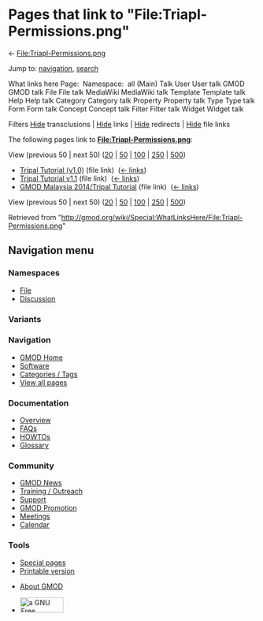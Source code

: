 <div id="mw-page-base" class="noprint">

</div>

<div id="mw-head-base" class="noprint">

</div>

<div id="content" class="mw-body" role="main">

<span id="top"></span>

<div id="mw-js-message" style="display:none;">

</div>



# <span dir="auto">Pages that link to "File:Triapl-Permissions.png"</span>

<div id="bodyContent">

<div id="contentSub">

←
[File:Triapl-Permissions.png](/wiki/File:Triapl-Permissions.png "File:Triapl-Permissions.png")

</div>

<div id="jump-to-nav" class="mw-jump">

Jump to: [navigation](#mw-navigation), [search](#p-search)

</div>

<div id="mw-content-text">

What links here Page:  Namespace:  all (Main) Talk User User talk GMOD
GMOD talk File File talk MediaWiki MediaWiki talk Template Template talk
Help Help talk Category Category talk Property Property talk Type Type
talk Form Form talk Concept Concept talk Filter Filter talk Widget
Widget talk

Filters
[Hide](/mediawiki/index.php?title=Special:WhatLinksHere/File:Triapl-Permissions.png&hidetrans=1 "Special:WhatLinksHere/File:Triapl-Permissions.png")
transclusions \|
[Hide](/mediawiki/index.php?title=Special:WhatLinksHere/File:Triapl-Permissions.png&hidelinks=1 "Special:WhatLinksHere/File:Triapl-Permissions.png")
links \|
[Hide](/mediawiki/index.php?title=Special:WhatLinksHere/File:Triapl-Permissions.png&hideredirs=1 "Special:WhatLinksHere/File:Triapl-Permissions.png")
redirects \|
[Hide](/mediawiki/index.php?title=Special:WhatLinksHere/File:Triapl-Permissions.png&hideimages=1 "Special:WhatLinksHere/File:Triapl-Permissions.png")
file links

The following pages link to
**[File:Triapl-Permissions.png](/wiki/File:Triapl-Permissions.png "File:Triapl-Permissions.png")**:

View (previous 50 \| next 50)
([20](/mediawiki/index.php?title=Special:WhatLinksHere/File:Triapl-Permissions.png&limit=20 "Special:WhatLinksHere/File:Triapl-Permissions.png")
\|
[50](/mediawiki/index.php?title=Special:WhatLinksHere/File:Triapl-Permissions.png&limit=50 "Special:WhatLinksHere/File:Triapl-Permissions.png")
\|
[100](/mediawiki/index.php?title=Special:WhatLinksHere/File:Triapl-Permissions.png&limit=100 "Special:WhatLinksHere/File:Triapl-Permissions.png")
\|
[250](/mediawiki/index.php?title=Special:WhatLinksHere/File:Triapl-Permissions.png&limit=250 "Special:WhatLinksHere/File:Triapl-Permissions.png")
\|
[500](/mediawiki/index.php?title=Special:WhatLinksHere/File:Triapl-Permissions.png&limit=500 "Special:WhatLinksHere/File:Triapl-Permissions.png"))

- [Tripal Tutorial
  (v1.0)](/wiki/Tripal_Tutorial_(v1.0) "Tripal Tutorial (v1.0)") (file
  link) ‎ <span class="mw-whatlinkshere-tools">([←
  links](/mediawiki/index.php?title=Special:WhatLinksHere&target=Tripal+Tutorial+%28v1.0%29 "Special:WhatLinksHere"))</span>
- [Tripal Tutorial
  v1.1](/wiki/Tripal_Tutorial_v1.1 "Tripal Tutorial v1.1") (file link) ‎
  <span class="mw-whatlinkshere-tools">([←
  links](/mediawiki/index.php?title=Special:WhatLinksHere&target=Tripal+Tutorial+v1.1 "Special:WhatLinksHere"))</span>
- [GMOD Malaysia 2014/Tripal
  Tutorial](/wiki/GMOD_Malaysia_2014/Tripal_Tutorial "GMOD Malaysia 2014/Tripal Tutorial")
  (file link) ‎ <span class="mw-whatlinkshere-tools">([←
  links](/mediawiki/index.php?title=Special:WhatLinksHere&target=GMOD+Malaysia+2014%2FTripal+Tutorial "Special:WhatLinksHere"))</span>

View (previous 50 \| next 50)
([20](/mediawiki/index.php?title=Special:WhatLinksHere/File:Triapl-Permissions.png&limit=20 "Special:WhatLinksHere/File:Triapl-Permissions.png")
\|
[50](/mediawiki/index.php?title=Special:WhatLinksHere/File:Triapl-Permissions.png&limit=50 "Special:WhatLinksHere/File:Triapl-Permissions.png")
\|
[100](/mediawiki/index.php?title=Special:WhatLinksHere/File:Triapl-Permissions.png&limit=100 "Special:WhatLinksHere/File:Triapl-Permissions.png")
\|
[250](/mediawiki/index.php?title=Special:WhatLinksHere/File:Triapl-Permissions.png&limit=250 "Special:WhatLinksHere/File:Triapl-Permissions.png")
\|
[500](/mediawiki/index.php?title=Special:WhatLinksHere/File:Triapl-Permissions.png&limit=500 "Special:WhatLinksHere/File:Triapl-Permissions.png"))

</div>

<div class="printfooter">

Retrieved from
"<http://gmod.org/wiki/Special:WhatLinksHere/File:Triapl-Permissions.png>"

</div>

<div id="catlinks" class="catlinks catlinks-allhidden">

</div>

<div class="visualClear">

</div>

</div>

</div>

<div id="mw-navigation">

## Navigation menu

<div id="mw-head">



<div id="left-navigation">

<div id="p-namespaces" class="vectorTabs" role="navigation"
aria-labelledby="p-namespaces-label">

### Namespaces

- <span id="ca-nstab-image"><a href="/wiki/File:Triapl-Permissions.png" accesskey="c"
  title="View the file page [c]">File</a></span>
- <span id="ca-talk"><a
  href="/mediawiki/index.php?title=File_talk:Triapl-Permissions.png&amp;action=edit&amp;redlink=1"
  accesskey="t"
  title="Discussion about the content page [t]">Discussion</a></span>

</div>

<div id="p-variants" class="vectorMenu emptyPortlet" role="navigation"
aria-labelledby="p-variants-label">

### 

### Variants[](#)

<div class="menu">

</div>

</div>

</div>

<div id="right-navigation">





</div>



</div>

</div>

</div>

<div id="mw-panel">

<div id="p-logo" role="banner">

<a href="/wiki/Main_Page"
style="background-image: url(http://gmod.org/images/GMOD-cogs.png);"
title="Visit the main page"></a>

</div>

<div id="p-Navigation" class="portal" role="navigation"
aria-labelledby="p-Navigation-label">

### Navigation

<div class="body">

- <span id="n-GMOD-Home">[GMOD Home](/wiki/Main_Page)</span>
- <span id="n-Software">[Software](/wiki/GMOD_Components)</span>
- <span id="n-Categories-.2F-Tags">[Categories /
  Tags](/wiki/Categories)</span>
- <span id="n-View-all-pages">[View all
  pages](/wiki/Special:AllPages)</span>

</div>

</div>

<div id="p-Documentation" class="portal" role="navigation"
aria-labelledby="p-Documentation-label">

### Documentation

<div class="body">

- <span id="n-Overview">[Overview](/wiki/Overview)</span>
- <span id="n-FAQs">[FAQs](/wiki/Category:FAQ)</span>
- <span id="n-HOWTOs">[HOWTOs](/wiki/Category:HOWTO)</span>
- <span id="n-Glossary">[Glossary](/wiki/Glossary)</span>

</div>

</div>

<div id="p-Community" class="portal" role="navigation"
aria-labelledby="p-Community-label">

### Community

<div class="body">

- <span id="n-GMOD-News">[GMOD News](/wiki/GMOD_News)</span>
- <span id="n-Training-.2F-Outreach">[Training /
  Outreach](/wiki/Training_and_Outreach)</span>
- <span id="n-Support">[Support](/wiki/Support)</span>
- <span id="n-GMOD-Promotion">[GMOD
  Promotion](/wiki/GMOD_Promotion)</span>
- <span id="n-Meetings">[Meetings](/wiki/Meetings)</span>
- <span id="n-Calendar">[Calendar](/wiki/Calendar)</span>

</div>

</div>

<div id="p-tb" class="portal" role="navigation"
aria-labelledby="p-tb-label">

### Tools

<div class="body">

- <span id="t-specialpages"><a href="/wiki/Special:SpecialPages" accesskey="q"
  title="A list of all special pages [q]">Special pages</a></span>
- <span id="t-print"><a
  href="/mediawiki/index.php?title=Special:WhatLinksHere/File:Triapl-Permissions.png&amp;printable=yes"
  rel="alternate" accesskey="p"
  title="Printable version of this page [p]">Printable version</a></span>

</div>

</div>

</div>

</div>

<div id="footer" role="contentinfo">

- <span id="footer-places-about">[About
  GMOD](/wiki/GMOD:About "GMOD:About")</span>

<!-- -->

- <span id="footer-copyrightico">[<img src="http://www.gnu.org/graphics/gfdl-logo-small.png" width="88"
  height="31" alt="a GNU Free Documentation License" />](http://www.gnu.org/licenses/fdl-1.3.html)</span>




</div>
